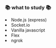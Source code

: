 ### :books:&nbsp;what to study&nbsp;:books:

<li>Node.js (express)</li>
<li>Socket.io</li>
<li>Vanilla javascript</li>
<li>Flex</li>
<li>ngrok</li>
